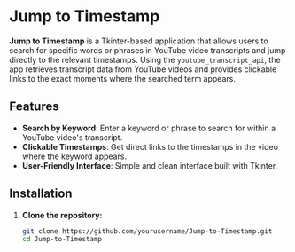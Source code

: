 # Jump to Timestamp

**Jump to Timestamp** is a Tkinter-based application that allows users to search for specific words or phrases in YouTube video transcripts and jump directly to the relevant timestamps. Using the `youtube_transcript_api`, the app retrieves transcript data from YouTube videos and provides clickable links to the exact moments where the searched term appears.

## Features

- **Search by Keyword**: Enter a keyword or phrase to search for within a YouTube video's transcript.
- **Clickable Timestamps**: Get direct links to the timestamps in the video where the keyword appears.
- **User-Friendly Interface**: Simple and clean interface built with Tkinter.

## Installation

1. **Clone the repository:**

   ```bash
   git clone https://github.com/yourusername/Jump-to-Timestamp.git
   cd Jump-to-Timestamp

